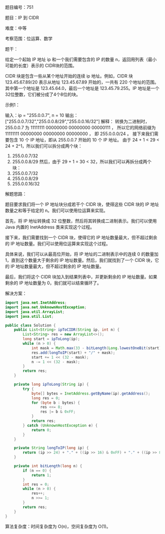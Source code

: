 题目编号：751

题目：IP 到 CIDR

难度：中等

考察范围：位运算、数学

题干：

给定一个起始 IP 地址 ip 和一个我们需要包含的 IP 的数量 n，返回用列表（最小可能的长度）表示的 CIDR块的范围。

CIDR 块是包含一些从某个地址开始的连续 ip 地址。例如，CIDR 块 123.45.67.89/20 表示从地址 123.45.67.89 开始的，一共有 220 个地址的范围。其中第一个地址是 123.45.64.0，最后一个地址是 123.45.79.255。IP 地址是一个32位整数，它们被分成了4个8位的块。

示例1：

输入：ip = "255.0.0.7", n = 10
输出：["255.0.0.7/32","255.0.0.8/29","255.0.0.16/32"]
解释：
转换为二进制时，255.0.0.7 为 11111111 00000000 00000000 00000111 ，
所以它的网络前缀为 11111111 00000000 00000000 00000000 ，
即 255.0.0.0/24 。
接下来我们需要包含 10 个 IP 地址，即从 255.0.0.7 开始的 10 个 IP 地址。
由于 24 + 1 < 29 < 24 + 2^1，所以我们可以拆分成两个块：
1. 255.0.0.7/32
2. 255.0.0.8/29
然后，由于 29 + 1 = 30 < 32，所以我们可以再拆分成两个块：
1. 255.0.0.7/32
2. 255.0.0.8/29
3. 255.0.0.16/32

解题思路：

题目要求我们将一个 IP 地址块分成若干个 CIDR 块，使得这些 CIDR 块的 IP 地址数量之和等于给定的 n。我们可以使用位运算来实现。

首先，将 IP 地址转换成 32 位整数，然后将其转换成二进制表示。我们可以使用 Java 内置的 InetAddress 类来实现这个过程。

接下来，我们需要找到一个 CIDR 块，使得它的 IP 地址数量最大，但不超过剩余的 IP 地址数量。我们可以使用位运算来实现这个过程。

具体来说，我们可以从最高位开始，将 IP 地址的二进制表示中的连续 0 的数量加 1，直到这个数量大于剩余的 IP 地址数量。然后，我们就找到了一个 CIDR 块，它的 IP 地址数量最大，但不超过剩余的 IP 地址数量。

最后，我们将这个 CIDR 块加入到结果列表中，并更新剩余的 IP 地址数量。如果剩余的 IP 地址数量为 0，我们就可以结束循环了。

解决方案：

```java
import java.net.InetAddress;
import java.net.UnknownHostException;
import java.util.ArrayList;
import java.util.List;

public class Solution {
    public List<String> ipToCIDR(String ip, int n) {
        List<String> res = new ArrayList<>();
        long start = ipToLong(ip);
        while (n > 0) {
            int mask = Math.max(33 - bitLength(Long.lowestOneBit(start)), 33 - bitLength(n));
            res.add(longToIP(start) + "/" + mask);
            start += 1 << (32 - mask);
            n -= 1 << (32 - mask);
        }
        return res;
    }

    private long ipToLong(String ip) {
        try {
            byte[] bytes = InetAddress.getByName(ip).getAddress();
            long res = 0;
            for (byte b : bytes) {
                res <<= 8;
                res |= b & 0xFF;
            }
            return res;
        } catch (UnknownHostException e) {
            return 0;
        }
    }

    private String longToIP(long ip) {
        return (ip >> 24) + "." + ((ip >> 16) & 0xFF) + "." + ((ip >> 8) & 0xFF) + "." + (ip & 0xFF);
    }

    private int bitLength(long n) {
        if (n == 0) {
            return 1;
        }
        int res = 0;
        while (n > 0) {
            res++;
            n >>= 1;
        }
        return res;
    }
}
```

算法复杂度：时间复杂度为 O(n)，空间复杂度为 O(1)。